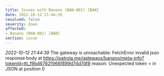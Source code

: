 ```yaml
---
title: Issues with Banano (BAN-001) [BAN]
date: 2022-10-12 21:44:39
resolved: false
severity: down
affected:
- Banano (BAN-001) [BAN]
section: issue
---
```


*2022-10-12 21:44:39* The gateway is unreachable: FetchError invalid json response body at https://patrola.me/gateways/banano/meta-info?tokenId=tti_f9bd6782f966f899d74d7df8 reason: Unexpected token < in JSON at position 0